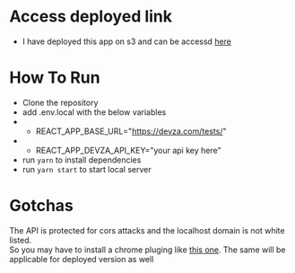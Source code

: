 # Access deployed link
- I have deployed this app on s3 and can be accessd [here](taskmanager.vinodvellampalli.com)

# How To Run
- Clone the repository
- add .env.local with the below variables
- - REACT_APP_BASE_URL="https://devza.com/tests/"
- - REACT_APP_DEVZA_API_KEY="your api key here"
- run `yarn` to install dependencies
- run `yarn start` to start local server

# Gotchas
The API is protected for cors attacks and the localhost domain is not white listed. <br/>
So you may have to install a chrome pluging like [this one](https://chrome.google.com/webstore/detail/mjhpgnbimicffchbodmgfnemoghjakai).
The same will be applicable for deployed version as well

